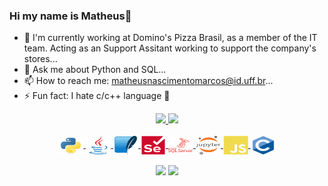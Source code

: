 ### Hi my name is Matheus👋

- 🔭 I'm currently working at Domino's Pizza Brasil, as a member of the IT team. Acting as an Support Assitant working to support the company's stores...
- 💬 Ask me about Python and SQL...
- 📫 How to reach me: matheusnascimentomarcos@id.uff.br...
- ⚡ Fun fact: I hate c/c++ language 🤣

<div align="center">
  <a href="https://github.com/MatheusNascimentoMarcos">
  <img height="180em" src="https://github-readme-stats.vercel.app/api?username=MatheusNascimentoMarcos&show_icons=true&theme=tokyonight&include_all_commits=true&count_private=true"/>
  <img height="180em" src="https://github-readme-stats.vercel.app/api/top-langs/?username=MatheusNascimentoMarcos&layout=compact&langs_count=7&theme=tokyonight"/>
   <div>
   <div style="display: inline_block"><br>
  <img align="center" alt="MNM-Python" height="30" width="40" src="https://raw.githubusercontent.com/devicons/devicon/master/icons/python/python-original.svg">
  <img align="center" alt="MNM-Java" height="30" width="40" src="https://github.com/devicons/devicon/blob/master/icons/java/java-original.svg">
  <img align="center" alt="MNM-SQLite" height="30" width="40" src="https://github.com/devicons/devicon/blob/master/icons/sqlite/sqlite-original.svg">
  <img align="center" alt="MNM-Slenium" height="30" width="40" src="https://github.com/devicons/devicon/blob/master/icons/selenium/selenium-original.svg">
  <img align="center" alt="MNM-SQLServer" height="30" width="40" src="https://github.com/devicons/devicon/blob/master/icons/microsoftsqlserver/microsoftsqlserver-plain-wordmark.svg">
  <img align="center" alt="MNM-Jupyter" height="30" width="40" src="https://github.com/devicons/devicon/blob/master/icons/jupyter/jupyter-original-wordmark.svg">
  <img align="center" alt="MNM-JavaScript" height="30" width="40" src="https://github.com/devicons/devicon/blob/master/icons/javascript/javascript-plain.svg">
  <img align="center" alt="MNM-C" height="30" width="40" src="https://github.com/devicons/devicon/blob/master/icons/c/c-original.svg">
</div>
   
</div>
<div style="display: inline_block"><br>
  <a href="https://www.instagram.com/matheusnascimentomarcos/" target="_blank"><img src="https://img.shields.io/badge/-Instagram-%23E4405F?style=for-the-badge&logo=instagram&logoColor=white" target="_blank"></a>
  <a href="https://www.linkedin.com/in/matheus-nascimento-b0ab691b6" target="_blank"><img src="https://img.shields.io/badge/-LinkedIn-%230077B5?style=for-the-badge&logo=linkedin&logoColor=white" target="_blank"></a>
